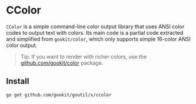 # CColor

`CColor` is a simple command-line color output library that uses ANSI color codes to output text with colors.
Its main code is a partial code extracted and simplified from `gookit/color`, which only supports simple 16-color ANSI color output.

> Tip: If you want to render with richer colors, use the [github.com/gookit/color](https://github.com/gookit/color) package.

## Install

```bash
go get github.com/gookit/goutil/x/ccolor
```

